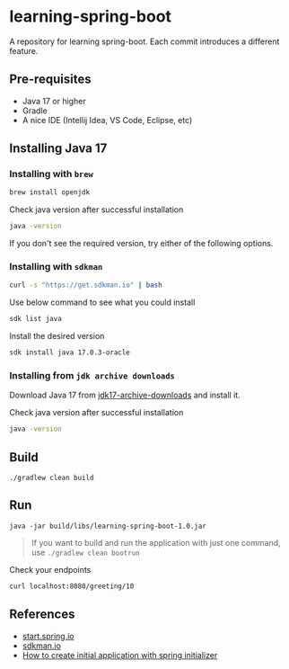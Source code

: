 # learning-spring-boot

A repository for learning spring-boot. Each commit introduces a different feature.

## Pre-requisites

- Java 17 or higher
- Gradle
- A nice IDE (Intellij Idea, VS Code, Eclipse, etc)

## Installing Java 17  

### Installing with `brew`

```bash
brew install openjdk
```

Check java version after successful installation

```bash
java -version
```

If you don't see the required version, try either of the following options.

### Installing with `sdkman`

```bash
curl -s "https://get.sdkman.io" | bash
```

Use below command to see what you could install

```bash
sdk list java
```

Install the desired version

```bash
sdk install java 17.0.3-oracle
```

### Installing from `jdk archive downloads`

Download Java 17 from [jdk17-archive-downloads](https://www.oracle.com/java/technologies/javase/jdk17-archive-downloads.html) and install it.

Check java version after successful installation

```bash
java -version
```

## Build

```
./gradlew clean build
```

## Run

```
java -jar build/libs/learning-spring-boot-1.0.jar
```

> If you want to build and run the application with just one command, use `./gradlew clean bootrun`

Check your endpoints

```bash
curl localhost:8080/greeting/10
```

## References

* [start.spring.io](https://start.spring.io/)
* [sdkman.io](https://sdkman.io/)
* [How to create initial application with spring initializer](create-application-wth-spring-initializer.md)